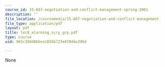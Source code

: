 ```yaml
---
course_id: 15-667-negotiation-and-conflict-management-spring-2001
description: ''
file_location: /coursemedia/15-667-negotiation-and-conflict-management-spring-2001/965c398d8bbea1855b723e47046e296d_lec8_alarming_scry_grp.pdf
file_type: application/pdf
layout: pdf
title: lec8_alarming_scry_grp.pdf
type: course
uid: 965c398d8bbea1855b723e47046e296d

---
```

None